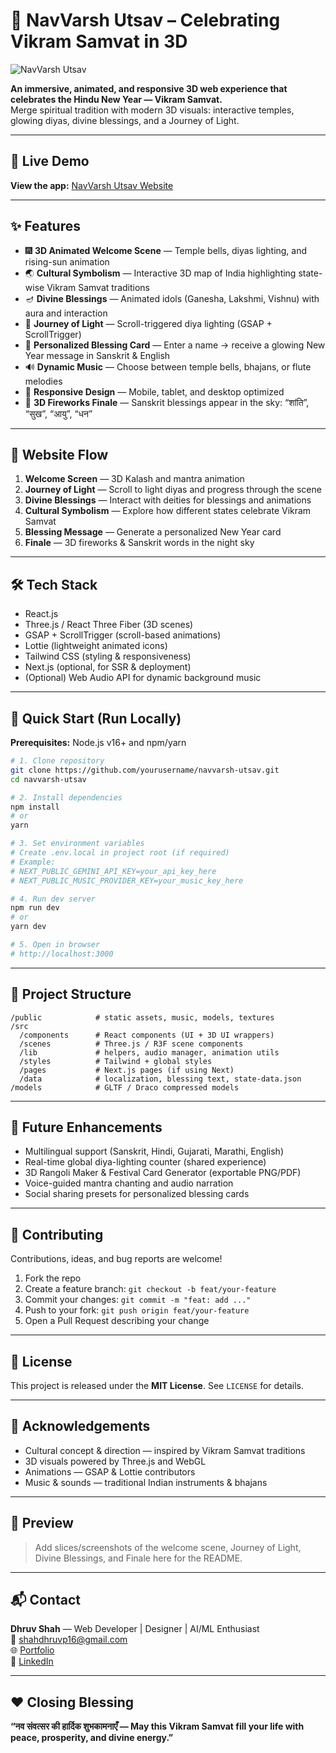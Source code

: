 # 🌼 NavVarsh Utsav – Celebrating Vikram Samvat in 3D

![NavVarsh Utsav](https://github.com/user-attachments/assets/yourpreviewimage.png)

**An immersive, animated, and responsive 3D web experience that celebrates the Hindu New Year — Vikram Samvat.**  
Merge spiritual tradition with modern 3D visuals: interactive temples, glowing diyas, divine blessings, and a Journey of Light.

---

## 🔗 Live Demo
**View the app:** [NavVarsh Utsav Website](https://ai.studio/apps/drive/1FT-YRTz5oZKb0oDkhChcZrgCh6vNFkyH)

---

## ✨ Features

- 🎆 **3D Animated Welcome Scene** — Temple bells, diyas lighting, and rising-sun animation  
- 🌏 **Cultural Symbolism** — Interactive 3D map of India highlighting state-wise Vikram Samvat traditions  
- 🪔 **Divine Blessings** — Animated idols (Ganesha, Lakshmi, Vishnu) with aura and interaction  
- 🌸 **Journey of Light** — Scroll-triggered diya lighting (GSAP + ScrollTrigger)  
- 💌 **Personalized Blessing Card** — Enter a name → receive a glowing New Year message in Sanskrit & English  
- 🔊 **Dynamic Music** — Choose between temple bells, bhajans, or flute melodies  
- 📱 **Responsive Design** — Mobile, tablet, and desktop optimized  
- 🎇 **3D Fireworks Finale** — Sanskrit blessings appear in the sky: “शांति”, “सुख”, “आयु”, “धन”

---

## 🧭 Website Flow

1. **Welcome Screen** — 3D Kalash and mantra animation  
2. **Journey of Light** — Scroll to light diyas and progress through the scene  
3. **Divine Blessings** — Interact with deities for blessings and animations  
4. **Cultural Symbolism** — Explore how different states celebrate Vikram Samvat  
5. **Blessing Message** — Generate a personalized New Year card  
6. **Finale** — 3D fireworks & Sanskrit words in the night sky

---

## 🛠️ Tech Stack

- React.js  
- Three.js / React Three Fiber (3D scenes)  
- GSAP + ScrollTrigger (scroll-based animations)  
- Lottie (lightweight animated icons)  
- Tailwind CSS (styling & responsiveness)  
- Next.js (optional, for SSR & deployment)  
- (Optional) Web Audio API for dynamic background music

---

## 🚀 Quick Start (Run Locally)

**Prerequisites:** Node.js v16+ and npm/yarn

```bash
# 1. Clone repository
git clone https://github.com/yourusername/navvarsh-utsav.git
cd navvarsh-utsav

# 2. Install dependencies
npm install
# or
yarn

# 3. Set environment variables
# Create .env.local in project root (if required)
# Example:
# NEXT_PUBLIC_GEMINI_API_KEY=your_api_key_here
# NEXT_PUBLIC_MUSIC_PROVIDER_KEY=your_music_key_here

# 4. Run dev server
npm run dev
# or
yarn dev

# 5. Open in browser
# http://localhost:3000
```

---

## 📁 Project Structure

```
/public            # static assets, music, models, textures
/src
  /components      # React components (UI + 3D UI wrappers)
  /scenes          # Three.js / R3F scene components
  /lib             # helpers, audio manager, animation utils
  /styles          # Tailwind + global styles
  /pages           # Next.js pages (if using Next)
  /data            # localization, blessing text, state-data.json
/models            # GLTF / Draco compressed models
```

---

## 🧭 Future Enhancements

- Multilingual support (Sanskrit, Hindi, Gujarati, Marathi, English)  
- Real-time global diya-lighting counter (shared experience)  
- 3D Rangoli Maker & Festival Card Generator (exportable PNG/PDF)  
- Voice-guided mantra chanting and audio narration  
- Social sharing presets for personalized blessing cards

---

## 🤝 Contributing

Contributions, ideas, and bug reports are welcome!

1. Fork the repo  
2. Create a feature branch: `git checkout -b feat/your-feature`  
3. Commit your changes: `git commit -m "feat: add ..."`  
4. Push to your fork: `git push origin feat/your-feature`  
5. Open a Pull Request describing your change

---

## 🧾 License

This project is released under the **MIT License**. See `LICENSE` for details.

---

## 🙏 Acknowledgements

- Cultural concept & direction — inspired by Vikram Samvat traditions  
- 3D visuals powered by Three.js and WebGL  
- Animations — GSAP & Lottie contributors  
- Music & sounds — traditional Indian instruments & bhajans

---

## 📸 Preview

> Add slices/screenshots of the welcome scene, Journey of Light, Divine Blessings, and Finale here for the README.

---

## 📬 Contact

**Dhruv Shah** — Web Developer | Designer | AI/ML Enthusiast  
📧 shahdhruvp16@gmail.com  
🌐 [Portfolio](https://dhruv-shah-portfolio.vercel.app/)  
💼 [LinkedIn](https://www.linkedin.com/in/dhruv-shah-27111b28a)

---

## ❤️ Closing Blessing

**“नव संवत्सर की हार्दिक शुभकामनाएँ — May this Vikram Samvat fill your life with peace, prosperity, and divine energy.”**
